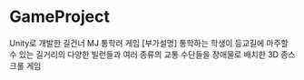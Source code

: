# GameProject
Unity로 개발한 길건너 MJ 통학러 게임
[부가설명]
통학하는 학생이 등교길에 마주할 수 있는 길거리의 다양한 빌런들과 여러 종류의
교통 수단들을 장애물로 배치한 3D 종스크롤 게임
